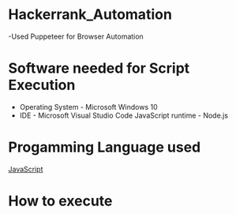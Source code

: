 # Hackerrank_Automation
-Used Puppeteer for Browser Automation

# Software needed for Script Execution
- Operating System - Microsoft Windows 10
- IDE - Microsoft Visual Studio Code
 JavaScript runtime - Node.js

# Progamming Language used
[JavaScript](https://www.w3schools.com/js/DEFAULT.asp)


# How to execute

